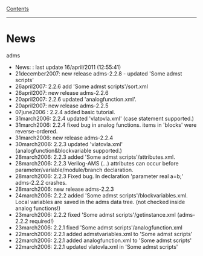 [Contents](index.html)

---

# News

adms

 *  News: : last update 16/april/2011 (12:55:41)
 *  21december2007: new release adms-2.2.8 - updated 'Some admst scripts'
 *  26april2007: 2.2.6 add 'Some admst scripts'/sort.xml
 *  26april2007: new release adms-2.2.6
 *  20april2007: 2.2.6 updated 'analogfunction.xml'.
 *  20april2007: new release adms-2.2.5
 *  07june2006 : 2.2.4 added basic tutorial.
 *  31march2006: 2.2.4 updated 'vlatovla.xml' (case statement supported.)
 *  31march2006: 2.2.4 fixed bug in analog functions. items in 'blocks' were reverse-ordered.
 *  31march2006: new release adms-2.2.4
 *  30march2006: 2.2.3 updated 'vlatovla.xml' (analogfunction&blockvariable supported.)
 *  28march2006: 2.2.3 added 'Some admst scripts'/attributes.xml.
 *  28march2006: 2.2.3 Verilog-AMS (*...*) attributes can occur before parameter/variable/module/branch declaration.
 *  28march2006: 2.2.3 Fixed bug. In declaration 'parameter real a=b;' adms-2.2.2 crashes.
 *  28march2006: new release adms-2.2.3
 *  24march2006: 2.2.2 added 'Some admst scripts'/blockvariables.xml. Local variables are saved in the adms data tree. (not checked inside analog functions!)
 *  23march2006: 2.2.2 fixed 'Some admst scripts'/getinstance.xml (adms-2.2.2 required!)
 *  23march2006: 2.2.1 fixed 'Some admst scripts'/analogfunction.xml
 *  22march2006: 2.2.1 added admstvariables.xml to 'Some admst scripts'
 *  22march2006: 2.2.1 added analogfunction.xml to 'Some admst scripts'
 *  22march2006: 2.2.1 updated vlatovla.xml in 'Some admst scripts'

